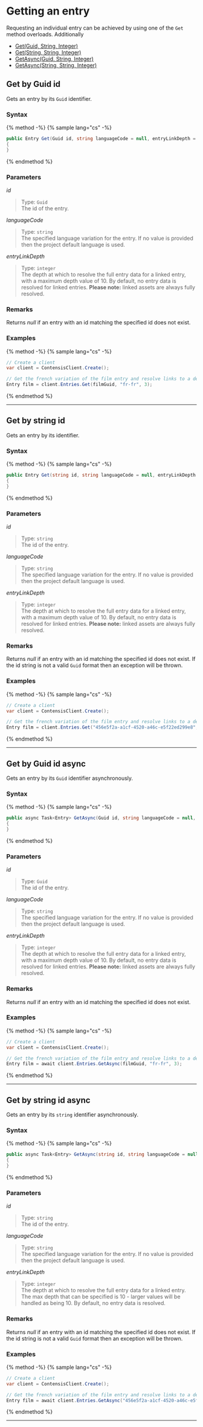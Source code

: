 # Getting an entry

Requesting an individual entry can be achieved by using one of the `Get` method overloads. Additionally

- [Get(Guid, String, Integer)](#get-by-guid-id)
- [Get(String, String, Integer)](#get-by-string-id)
- [GetAsync(Guid, String, Integer)](#get-by-guid-id-async)  
- [GetAsync(String, String, Integer)](#get-by-string-id-async)


## Get by Guid id

Gets an entry by its `Guid` identifier.

### Syntax

{% method -%}
{% sample lang="cs" -%}

```cs
public Entry Get(Guid id, string languageCode = null, entryLinkDepth = 0)
{
}
```
{% endmethod %}

### Parameters

*id*
> Type: `Guid`  
> The id of the entry.

*languageCode*
> Type: `string`  
> The specified language variation for the entry. If no value is provided then the project default language is used.

*entryLinkDepth*
> Type: `integer`  
> The depth at which to resolve the full entry data for a linked entry, with a maximum depth value of 10. By default, no entry data is resolved for linked entries.  **Please note:** linked assets are always fully resolved.

### Remarks

Returns *null* if an entry with an id matching the specified id does not exist.

### Examples

{% method -%}
{% sample lang="cs" -%}
```cs
// Create a client
var client = ContensisClient.Create();

// Get the french variation of the film entry and resolve links to a depth of 3
Entry film = client.Entries.Get(filmGuid, "fr-fr", 3);
```
{% endmethod %}

---

## Get by string id

Gets an entry by its identifier.

### Syntax

{% method -%}
{% sample lang="cs" -%}

```cs
public Entry Get(string id, string languageCode = null, entryLinkDepth = 0)
{
}
```
{% endmethod %}

### Parameters

*id*
> Type: `string`  
> The id of the entry.

*languageCode*
> Type: `string`  
> The specified language variation for the entry. If no value is provided then the project default language is used.

*entryLinkDepth*
> Type: `integer`  
> The depth at which to resolve the full entry data for a linked entry, with a maximum depth value of 10. By default, no entry data is resolved for linked entries.  **Please note:** linked assets are always fully resolved.

### Remarks

Returns *null* if an entry with an id matching the specified id does not exist. If the id string is not a valid `Guid` format then an exception will be thrown.

### Examples

{% method -%}
{% sample lang="cs" -%}
```cs
// Create a client
var client = ContensisClient.Create();

// Get the french variation of the film entry and resolve links to a depth of 3
Entry film = client.Entries.Get("456e5f2a-a1cf-4520-a46c-e5f22ed299e8", "fr-fr", 3);
```
{% endmethod %}

---

## Get by Guid id async

Gets an entry by its `Guid` identifier asynchronously.

### Syntax

{% method -%}
{% sample lang="cs" -%}

```cs
public async Task<Entry> GetAsync(Guid id, string languageCode = null, entryLinkDepth = 0)
{
}
```
{% endmethod %}

### Parameters

*id*
> Type: `Guid`  
> The id of the entry.

*languageCode*
> Type: `string`  
> The specified language variation for the entry. If no value is provided then the project default language is used.

*entryLinkDepth*
> Type: `integer`  
> The depth at which to resolve the full entry data for a linked entry, with a maximum depth value of 10. By default, no entry data is resolved for linked entries.  **Please note:** linked assets are always fully resolved.

### Remarks

Returns *null* if an entry with an id matching the specified id does not exist.

### Examples

{% method -%}
{% sample lang="cs" -%}
```cs
// Create a client
var client = ContensisClient.Create();

// Get the french variation of the film entry and resolve links to a depth of 3
Entry film = await client.Entries.GetAsync(filmGuid, "fr-fr", 3);
```
{% endmethod %}

---

## Get by string id async

Gets an entry by its `string` identifier asynchronously.

### Syntax

{% method -%}
{% sample lang="cs" -%}

```cs
public async Task<Entry> GetAsync(string id, string languageCode = null, entryLinkDepth = 0)
{
}
```
{% endmethod %}

### Parameters

*id*
> Type: `string`  
> The id of the entry.

*languageCode*
> Type: `string`  
> The specified language variation for the entry. If no value is provided then the project default language is used.

*entryLinkDepth*
> Type: `integer`  
> The depth at which to resolve the full entry data for a linked entry. The max depth that can be specified is 10 - larger values will be handled as being 10. By default, no entry data is resolved.

### Remarks

Returns *null* if an entry with an id matching the specified id does not exist. If the id string is not a valid `Guid` format then an exception will be thrown.

### Examples

{% method -%}
{% sample lang="cs" -%}
```cs
// Create a client
var client = ContensisClient.Create();

// Get the french variation of the film entry and resolve links to a depth of 3
Entry film = await client.Entries.GetAsync("456e5f2a-a1cf-4520-a46c-e5f22ed299e8", "fr-fr", 3);
```
{% endmethod %}

---
